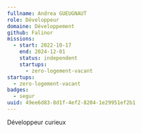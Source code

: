 ```yaml
---
fullname: Andrea GUEUGNAUT
role: Développeur
domaine: Développement
github: Falinor
missions:
  - start: 2022-10-17
    end: 2024-12-01
    status: independent
    startups:
      - zero-logement-vacant
startups:
  - zero-logement-vacant
badges:
  - segur
uuid: 49ee6d83-8d1f-4ef2-8204-1e29951ef2b1
---
```

Développeur curieux
